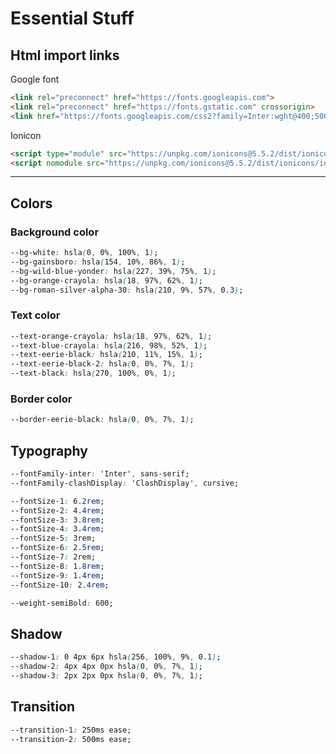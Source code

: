 # Essential Stuff

## Html import links

Google font

``` html
<link rel="preconnect" href="https://fonts.googleapis.com">
<link rel="preconnect" href="https://fonts.gstatic.com" crossorigin>
<link href="https://fonts.googleapis.com/css2?family=Inter:wght@400;500;600&display=swap" rel="stylesheet">
```

Ionicon

``` html
<script type="module" src="https://unpkg.com/ionicons@5.5.2/dist/ionicons/ionicons.esm.js"></script>
<script nomodule src="https://unpkg.com/ionicons@5.5.2/dist/ionicons/ionicons.js"></script>
```

---

## Colors

### Background color

``` css
--bg-white: hsla(0, 0%, 100%, 1);
--bg-gainsboro: hsla(154, 10%, 86%, 1);
--bg-wild-blue-yonder: hsla(227, 39%, 75%, 1);
--bg-orange-crayola: hsla(18, 97%, 62%, 1);
--bg-roman-silver-alpha-30: hsla(210, 9%, 57%, 0.3);
```

### Text color

``` css
--text-orange-crayola: hsla(18, 97%, 62%, 1);
--text-blue-crayola: hsla(216, 98%, 52%, 1);
--text-eerie-black: hsla(210, 11%, 15%, 1);
--text-eerie-black-2: hsla(0, 0%, 7%, 1);
--text-black: hsla(270, 100%, 0%, 1);
```

### Border color

``` css
--border-eerie-black: hsla(0, 0%, 7%, 1);
```

## Typography

``` css
--fontFamily-inter: 'Inter', sans-serif;
--fontFamily-clashDisplay: 'ClashDisplay', cursive;

--fontSize-1: 6.2rem;
--fontSize-2: 4.4rem;
--fontSize-3: 3.8rem;
--fontSize-4: 3.4rem;
--fontSize-5: 3rem;
--fontSize-6: 2.5rem;
--fontSize-7: 2rem;
--fontSize-8: 1.8rem;
--fontSize-9: 1.4rem;
--fontSize-10: 2.4rem;

--weight-semiBold: 600;
```

## Shadow

``` css
--shadow-1: 0 4px 6px hsla(256, 100%, 9%, 0.1);
--shadow-2: 4px 4px 0px hsla(0, 0%, 7%, 1);
--shadow-3: 2px 2px 0px hsla(0, 0%, 7%, 1);
```

## Transition

``` css
--transition-1: 250ms ease;
--transition-2: 500ms ease;
```